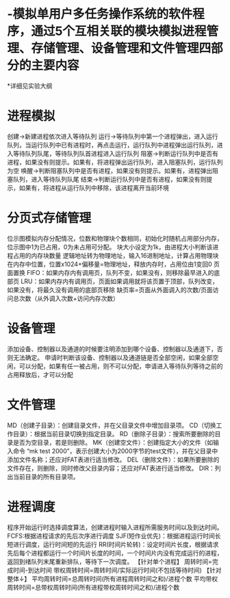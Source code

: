 # -模拟单用户多任务操作系统的软件程序，通过5个互相关联的模块模拟进程管理、存储管理、设备管理和文件管理四部分的主要内容
*详细见实验大纲

# 进程模拟

创建→新建进程依次进入等待队列
运行→等待队列中第一个进程弹出，进入运行队列，当运行队列中已有进程时，再点击运行，运行队列中进程弹出运行队列，进入等待队列队尾，等待队列队首进程进入运行队列
阻塞→判断运行队列中是否有进程，如果没有则提示。如果有，将进程弹出运行队列，进入阻塞队列，运行队列为空
唤醒→判断阻塞队列中是否有进程，如果没有则提示。如果有，进程弹出阻塞队列，进入等待队列队尾
结束→判断运行队列中是否有进程，如果没有则提示，如果有，将进程从运行队列中移除，该进程离开当前环境

# 分页式存储管理

位示图模拟内存分配情况，位数和物理块个数相同，初始化时随机占用部分内存，位示图中1为已占用，0为未占用可分配。
块大小设定为1k，由进程大小判断该进程占用的内存块数量
逻辑地址转为物理地址，输入16进制地址，计算占用物理块在内存中位置，位置x1024+偏移量=物理地址，释放内存时，占用位由1变回0
页面置换
FIFO：如果内存内有调用页，队列不变，如果没有，则移除最早进入的底部页
LRU：如果内存内有调用页，页面如果调用就将该页置于顶部，队列改变，如果没有，将最久没有调用的底部页移除
缺页率=页面从外面调入的次数/页面访问总次数（从外调入次数+访问内存次数）

# 设备管理

添加设备、控制器以及通道的时候要注明添加到哪个设备、控制器以及通道下，否则无法确定。
申请时判断该设备、控制器以及通道链是否全部空闲，如果全部空闲，可以分配，如果有任一被占用，则不可以分配，申请进入等待队列等待之前的占用释放后，才可以分配

# 文件管理

MD（创建子目录）：创建目录文件，并在父目录文件中增加目录项。
CD（切换工作目录）：根据当前目录切换到指定目录。
RD（删除子目录）：搜索所要删除的目录是否为空目录，若是则删除。
MK（创建空文件）：创建指定大小的文件（如输入命令 “mk  test  2000”，表示创建大小为2000字节的test文件），并在父目录中添加文件名称；还应对FAT表进行适当修改。
DEL（删除文件）：如果所要删除的文件存在，则删除，同时修改父目录内容；还应对FAT表进行适当修改。
DIR：列出当前目录的所有目录项。

# 进程调度

程序开始运行时选择调度算法，创建进程时输入进程所需服务时间以及到达时间。
FCFS:根据进程请求的先后次序进行调度
SJF(短作业优先)：根据进程运行时间长短进行调度，运行时间短的先运行
RR(时间片轮转)：设定时间片长度，根据请求先后每个进程都运行一个时间片长度的时间，一个时间片内没有完成运行的进程，返回到绪队列末尾重新排队，等待下一次调度。
【针对单个进程】
周转时间=完成时间-到达时间
带权周转时间=周转时间/实际运行时间(不包括等待时间)
【针对整体↓】
平均周转时间=总周转时间(所有进程周转时间之和)/进程个数
平均带权周转时间=总带权周转时间(所有进程带权周转时间之和)/进程个数
